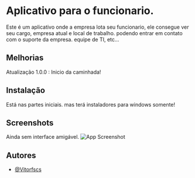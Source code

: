 # Aplicativo para o funcionario.

Este é um aplicativo onde a empresa lota seu funcionario, ele consegue ver seu cargo, empresa atual e local de trabalho. podendo entrar em contato com o suporte da empresa. equipe de TI, etc... 


## Melhorias

Atualização 1.0.0 : Inicio da caminhada!


## Instalação

Está nas partes iniciais. mas terá instaladores para windows somente!
    
## Screenshots
Ainda sem interface amigável.
![App Screenshot](https://snipboard.io/cs7ydz.jpg)


## Autores

- [@Vitorfscs](https://www.github.com/vitorfscs)
